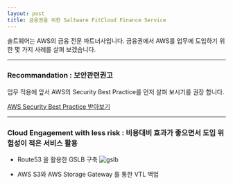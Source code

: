 ```yaml
---
layout: post
title: 금융권을 위한 Saltware FitCloud Finance Service
---
```


솔트웨어는 AWS의 금융 전문 파트너사입니다. 
금융권에서 AWS를 업무에 도입하기 위한 몇 가지 사례를 살펴 보겠습니다.

***

### Recommandation : 보안관련권고

업무 적용에 앞서 AWS의 Security Best Practice를 먼저 살펴 보시기를 권장 합니다.

[AWS Security Best Practice 받아보기](https://d0.awsstatic.com/whitepapers/Security/AWS_Security_Best_Practices.pdf)

***

### Cloud Engagement with less risk : 비용대비 효과가 좋으면서 도입 위험성이 적은 서비스 활용
- Route53 을 활용한 GSLB 구축
![gslb](https://user-images.githubusercontent.com/29446742/28563273-64b2c25c-7160-11e7-8e91-8fc25217bf59.png)

- AWS S3와 AWS Storage Gateway 를 통한 VTL 백업
